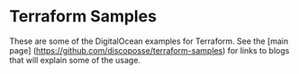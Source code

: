 # Terraform Samples

These are some of the DigitalOcean examples for Terraform.  See the [main page] (https://github.com/discoposse/terraform-samples) for links to blogs that will explain some of the usage. 

